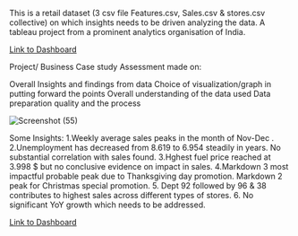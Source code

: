 This is a retail dataset (3 csv file Features.csv, Sales.csv & stores.csv collective) on which insights needs to be driven analyzing the data. A tableau project from a prominent analytics organisation of India.

[Link to Dashboard](https://public.tableau.com/app/profile/sankalp4/viz/RetailAnalyticsDash/Dashboard1)

Project/ Business Case study Assessment made on: 

Overall Insights and findings from data
Choice of visualization/graph in putting forward the points
Overall understanding of the data used
Data preparation quality and the process

![Screenshot (55)](https://user-images.githubusercontent.com/75038775/125103435-f8c3eb80-e0f9-11eb-99b2-1beadc39c631.png)

Some Insights: 
1.Weekly average sales peaks in the month of Nov-Dec . 
2.Unemployment has decreased from 8.619 to 6.954 steadily in years. No substantial correlation with sales found. 
3.Hghest fuel price reached at 3.998 $ but no conclusive evidence on impact in sales. 
4.Markdown 3 most impactful probable peak due to Thanksgiving day promotion. Markdown 2 peak for Christmas special promotion.
5. Dept 92 followed by 96 & 38 contributes to highest sales across different types of stores.
6. No significant YoY growth which needs to be addressed.

[Link to Dashboard](https://public.tableau.com/app/profile/sankalp4/viz/RetailAnalyticsDash/Dashboard1)
